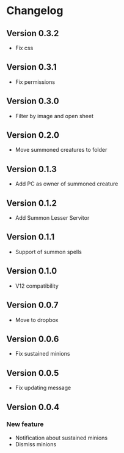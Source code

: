 # Changelog

## Version 0.3.2
- Fix css

## Version 0.3.1
- Fix permissions

## Version 0.3.0
- Filter by image and open sheet

## Version 0.2.0
- Move summoned creatures to folder

## Version 0.1.3
- Add PC as owner of summoned creature

## Version 0.1.2
- Add Summon Lesser Servitor

## Version 0.1.1
- Support of summon spells 

## Version 0.1.0
- V12 compatibility 

## Version 0.0.7
- Move to dropbox

## Version 0.0.6
- Fix sustained minions

## Version 0.0.5
- Fix updating message

## Version 0.0.4

### New feature
- Notification about sustained minions
- Dismiss minions